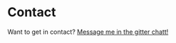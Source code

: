 Contact
==============================================

Want to get in contact? [Message me in the gitter chatt!](https://gitter.im/dbwebb-se/design)
